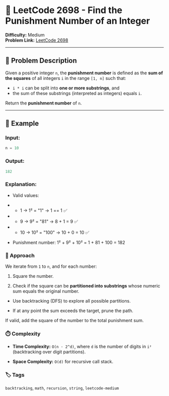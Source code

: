 # 🔢 LeetCode 2698 - Find the Punishment Number of an Integer

**Difficulty:** Medium  
**Problem Link:** [LeetCode 2698](https://leetcode.com/problems/find-the-punishment-number-of-an-integer)

---

## 📘 Problem Description

Given a positive integer `n`, the **punishment number** is defined as the **sum of the squares** of all integers `i` in the range `[1, n]` such that:

- `i * i` can be split into **one or more substrings**, and
- the sum of these substrings (interpreted as integers) equals `i`.

Return the **punishment number** of `n`.

---

## 🧪 Example

### Input:
```python
n = 10
```

### Output:
```python
182
```

### Explanation:

- Valid values:

- - 1 → 1² = "1" → 1 == 1 ✅

- - 9 → 9² = "81" → 8 + 1 = 9 ✅

- - 10 → 10² = "100" → 10 + 0 = 10 ✅

- Punishment number: 1² + 9² + 10² = 1 + 81 + 100 = 182

### 🚀 Approach

We iterate from `1` to `n`, and for each number:

1. Square the number.

2. Check if the square can be **partitioned into substrings** whose numeric sum equals the original number.

- Use backtracking (DFS) to explore all possible partitions.

- If at any point the sum exceeds the target, prune the path.

If valid, add the square of the number to the total punishment sum.

### ⏱️ Complexity

- **Time Complexity:** `O(n · 2^d)`, where `d` is the number of digits in `i²` (backtracking over digit partitions).

- **Space Complexity:** `O(d)` for recursive call stack.

### 🏷️ Tags
`backtracking`, `math`, `recursion`, `string`, `leetcode-medium`